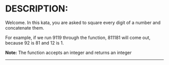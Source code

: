 # DESCRIPTION:
Welcome. In this kata, you are asked to square every digit of a number and concatenate them.

For example, if we run 9119 through the function, 811181 will come out, because 92 is 81 and 12 is 1.

**Note:** The function accepts an integer and returns an integer  

-----